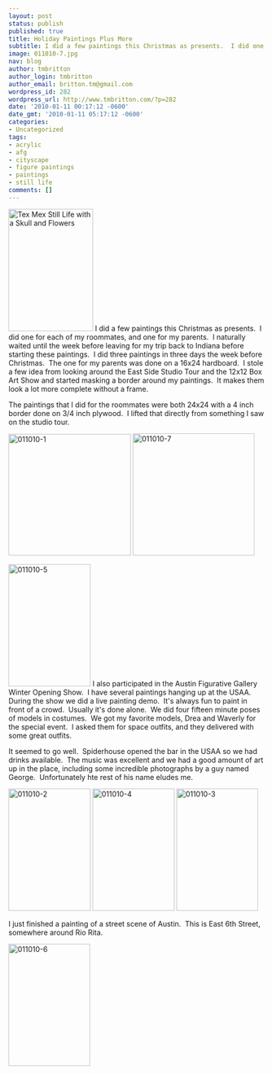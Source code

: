 ```yaml
---
layout: post
status: publish
published: true
title: Holiday Paintings Plus More
subtitle: I did a few paintings this Christmas as presents.  I did one for each of my roommates, and one for my parents.
image: 011010-7.jpg
nav: blog
author: tmbritton
author_login: tmbritton
author_email: britton.tm@gmail.com
wordpress_id: 282
wordpress_url: http://www.tmbritton.com/?p=282
date: '2010-01-11 00:17:12 -0600'
date_gmt: '2010-01-11 05:17:12 -0600'
categories:
- Uncategorized
tags:
- acrylic
- afg
- cityscape
- figure paintings
- paintings
- still life
comments: []
---
```

<p><a class="tt-flickr tt-flickr-Small" title="Tex Mex Still Life with a Skull and Flowers" href="http://www.tmbritton.com/art/photo/4220680956/tex-mex-still-life-with-a-skull-and-flowers.html"><img class="float-right" src="http://farm3.static.flickr.com/2741/4220680956_a579e84ed0_m.jpg" alt="Tex Mex Still Life with a Skull and Flowers" width="166" height="240" /></a> I did a few paintings this Christmas as presents.  I did one for each of my roommates, and one for my parents.  I naturally waited until the week before leaving for my trip back to Indiana before starting these paintings.  I did three paintings in three days the week before Christmas.  The one for my parents was done on a 16x24 hardboard.  I stole a few idea from looking around the East Side Studio Tour and the 12x12 Box Art Show and started masking a border around my paintings.  It makes them look a lot more complete without a frame.</p>
<p>The paintings that I did for the roommates were both 24x24 with a 4 inch border done on 3/4 inch plywood.  I lifted that directly from something I saw on the studio tour.</p>
<p><a class="tt-flickr tt-flickr-Small" title="011010-1" href="http://www.tmbritton.com/art/photo/4264036057/011010-1.html"><img class="float-right" src="http://farm5.static.flickr.com/4002/4264036057_05392c2817_m.jpg" alt="011010-1" width="240" height="239" /></a> <a class="tt-flickr tt-flickr-Small" title="011010-7" href="http://www.tmbritton.com/art/photo/4264038445/011010-7.html"><img class="alignnone" src="http://farm5.static.flickr.com/4056/4264038445_83584a3b32_m.jpg" alt="011010-7" width="239" height="240" /></a></p>
<p><a class="tt-flickr tt-flickr-Small" title="011010-5" href="http://www.tmbritton.com/art/photo/4264789172/011010-5.html"><img class="float-right" src="http://farm3.static.flickr.com/2762/4264789172_93a64fb046_m.jpg" alt="011010-5" width="161" height="240" /></a> I also participated in the Austin Figurative Gallery Winter Opening Show.  I have several paintings hanging up at the USAA.  During the show we did a live painting demo.  It's always fun to paint in front of a crowd.  Usually it's done alone.  We did four fifteen minute poses of models in costumes.  We got my favorite models, Drea and Waverly for the special event.  I asked them for space outfits, and they delivered with some great outfits.</p>
<p>It seemed to go well.  Spiderhouse opened the bar in the USAA so we had drinks available.  The music was excellent and we had a good amount of art up in the place, including some incredible photographs by a guy named George.  Unfortunately hte rest of his name eludes me.</p>
<p><a class="tt-flickr tt-flickr-Small" title="011010-2" href="http://www.tmbritton.com/art/photo/4264036445/011010-2.html"><img class="alignnone" src="http://farm5.static.flickr.com/4056/4264036445_5802c6c5d8_m.jpg" alt="011010-2" width="161" height="240" /></a> <a class="tt-flickr tt-flickr-Small" title="011010-4" href="http://www.tmbritton.com/art/photo/4264037149/011010-4.html"><img class="alignnone" src="http://farm5.static.flickr.com/4002/4264037149_dd0c505d7c_m.jpg" alt="011010-4" width="161" height="240" /></a> <a class="tt-flickr tt-flickr-Small" title="011010-3" href="http://www.tmbritton.com/art/photo/4264788344/011010-3.html"><img class="alignnone" src="http://farm5.static.flickr.com/4023/4264788344_305be0caa1_m.jpg" alt="011010-3" width="160" height="240" /></a></p>
<p>I just finished a painting of a street scene of Austin.  This is East 6th Street, somewhere around Rio Rita.</p>
<p><a class="tt-flickr tt-flickr-Small" title="011010-6" href="http://www.tmbritton.com/art/photo/4264037829/011010-6.html"><img class="alignnone" src="http://farm5.static.flickr.com/4057/4264037829_1d5bfaaaa7_m.jpg" alt="011010-6" width="160" height="240" /></a></p>
